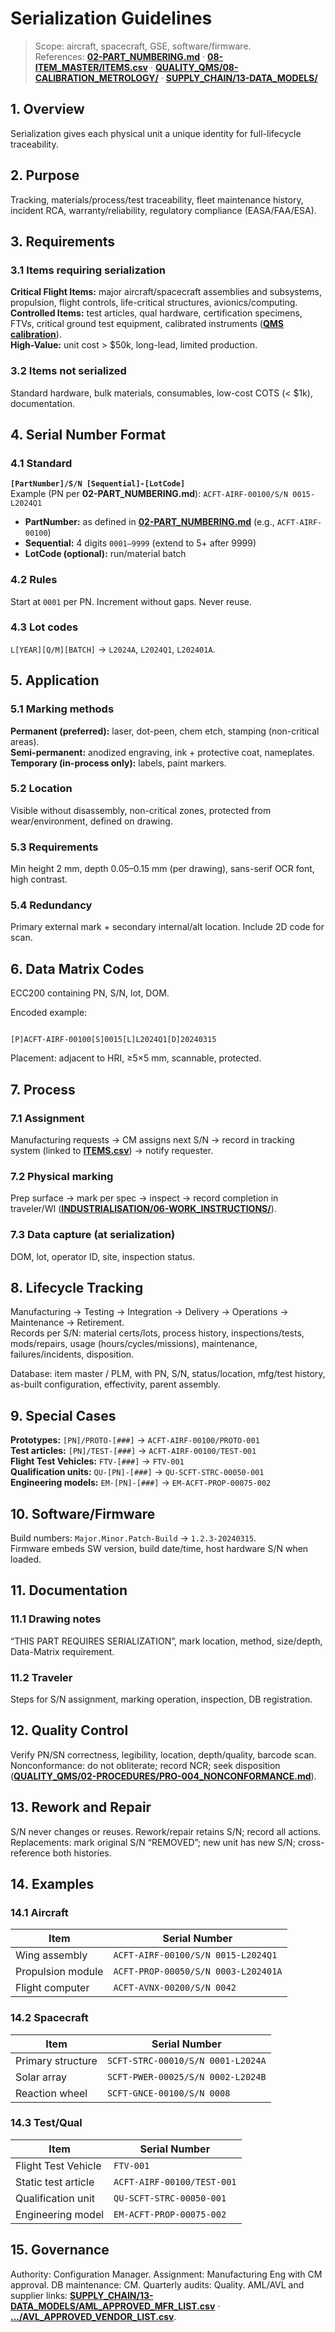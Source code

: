 # Serialization Guidelines

> Scope: aircraft, spacecraft, GSE, software/firmware.  
> References: **[02-PART_NUMBERING.md](./02-PART_NUMBERING.md)** · **[08-ITEM_MASTER/ITEMS.csv](./08-ITEM_MASTER/ITEMS.csv)** · **[QUALITY_QMS/08-CALIBRATION_METROLOGY/](../QUALITY_QMS/08-CALIBRATION_METROLOGY/)** · **[SUPPLY_CHAIN/13-DATA_MODELS/](../SUPPLY_CHAIN/13-DATA_MODELS/)**

## 1. Overview
Serialization gives each physical unit a unique identity for full-lifecycle traceability.

## 2. Purpose
Tracking, materials/process/test traceability, fleet maintenance history, incident RCA, warranty/reliability, regulatory compliance (EASA/FAA/ESA).

## 3. Requirements

### 3.1 Items requiring serialization
**Critical Flight Items:** major aircraft/spacecraft assemblies and subsystems, propulsion, flight controls, life-critical structures, avionics/computing.  
**Controlled Items:** test articles, qual hardware, certification specimens, FTVs, critical ground test equipment, calibrated instruments (**[QMS calibration](../QUALITY_QMS/08-CALIBRATION_METROLOGY/)**).  
**High-Value:** unit cost > \$50k, long-lead, limited production.

### 3.2 Items not serialized
Standard hardware, bulk materials, consumables, low-cost COTS (< \$1k), documentation.

## 4. Serial Number Format

### 4.1 Standard
**`[PartNumber]/S/N [Sequential]-[LotCode]`**  
Example (PN per **02-PART_NUMBERING.md**): `ACFT-AIRF-00100/S/N 0015-L2024Q1`

- **PartNumber:** as defined in **[02-PART_NUMBERING.md](./02-PART_NUMBERING.md)** (e.g., `ACFT-AIRF-00100`)  
- **Sequential:** 4 digits `0001–9999` (extend to 5+ after 9999)  
- **LotCode (optional):** run/material batch

### 4.2 Rules
Start at `0001` per PN. Increment without gaps. Never reuse.

### 4.3 Lot codes
`L[YEAR][Q/M][BATCH]` → `L2024A`, `L2024Q1`, `L202401A`.

## 5. Application

### 5.1 Marking methods
**Permanent (preferred):** laser, dot-peen, chem etch, stamping (non-critical areas).  
**Semi-permanent:** anodized engraving, ink + protective coat, nameplates.  
**Temporary (in-process only):** labels, paint markers.

### 5.2 Location
Visible without disassembly, non-critical zones, protected from wear/environment, defined on drawing.

### 5.3 Requirements
Min height 2 mm, depth 0.05–0.15 mm (per drawing), sans-serif OCR font, high contrast.

### 5.4 Redundancy
Primary external mark + secondary internal/alt location. Include 2D code for scan.

## 6. Data Matrix Codes
ECC200 containing PN, S/N, lot, DOM.

Encoded example:
```

[P]ACFT-AIRF-00100[S]0015[L]L2024Q1[D]20240315

```
Placement: adjacent to HRI, ≥5×5 mm, scannable, protected.

## 7. Process

### 7.1 Assignment
Manufacturing requests → CM assigns next S/N → record in tracking system (linked to **[ITEMS.csv](./08-ITEM_MASTER/ITEMS.csv)**) → notify requester.

### 7.2 Physical marking
Prep surface → mark per spec → inspect → record completion in traveler/WI (**[INDUSTRIALISATION/06-WORK_INSTRUCTIONS/](../INDUSTRIALISATION/06-WORK_INSTRUCTIONS/)**).

### 7.3 Data capture (at serialization)
DOM, lot, operator ID, site, inspection status.

## 8. Lifecycle Tracking
Manufacturing → Testing → Integration → Delivery → Operations → Maintenance → Retirement.  
Records per S/N: material certs/lots, process history, inspections/tests, mods/repairs, usage (hours/cycles/missions), maintenance, failures/incidents, disposition.

Database: item master / PLM, with PN, S/N, status/location, mfg/test history, as-built configuration, effectivity, parent assembly.

## 9. Special Cases
**Prototypes:** `[PN]/PROTO-[###]` → `ACFT-AIRF-00100/PROTO-001`  
**Test articles:** `[PN]/TEST-[###]` → `ACFT-AIRF-00100/TEST-001`  
**Flight Test Vehicles:** `FTV-[###]` → `FTV-001`  
**Qualification units:** `QU-[PN]-[###]` → `QU-SCFT-STRC-00050-001`  
**Engineering models:** `EM-[PN]-[###]` → `EM-ACFT-PROP-00075-002`

## 10. Software/Firmware
Build numbers: `Major.Minor.Patch-Build` → `1.2.3-20240315`.  
Firmware embeds SW version, build date/time, host hardware S/N when loaded.

## 11. Documentation

### 11.1 Drawing notes
“THIS PART REQUIRES SERIALIZATION”, mark location, method, size/depth, Data-Matrix requirement.

### 11.2 Traveler
Steps for S/N assignment, marking operation, inspection, DB registration.

## 12. Quality Control
Verify PN/SN correctness, legibility, location, depth/quality, barcode scan.  
Nonconformance: do not obliterate; record NCR; seek disposition (**[QUALITY_QMS/02-PROCEDURES/PRO-004_NONCONFORMANCE.md](../QUALITY_QMS/02-PROCEDURES/PRO-004_NONCONFORMANCE.md)**).

## 13. Rework and Repair
S/N never changes or reuses. Rework/repair retains S/N; record all actions.  
Replacements: mark original S/N “REMOVED”; new unit has new S/N; cross-reference both histories.

## 14. Examples

### 14.1 Aircraft
| Item | Serial Number |
|---|---|
| Wing assembly | `ACFT-AIRF-00100/S/N 0015-L2024Q1` |
| Propulsion module | `ACFT-PROP-00050/S/N 0003-L202401A` |
| Flight computer | `ACFT-AVNX-00200/S/N 0042` |

### 14.2 Spacecraft
| Item | Serial Number |
|---|---|
| Primary structure | `SCFT-STRC-00010/S/N 0001-L2024A` |
| Solar array | `SCFT-PWER-00025/S/N 0002-L2024B` |
| Reaction wheel | `SCFT-GNCE-00100/S/N 0008` |

### 14.3 Test/Qual
| Item | Serial Number |
|---|---|
| Flight Test Vehicle | `FTV-001` |
| Static test article | `ACFT-AIRF-00100/TEST-001` |
| Qualification unit | `QU-SCFT-STRC-00050-001` |
| Engineering model | `EM-ACFT-PROP-00075-002` |

## 15. Governance
Authority: Configuration Manager. Assignment: Manufacturing Eng with CM approval. DB maintenance: CM. Quarterly audits: Quality. AML/AVL and supplier links: **[SUPPLY_CHAIN/13-DATA_MODELS/AML_APPROVED_MFR_LIST.csv](../SUPPLY_CHAIN/13-DATA_MODELS/AML_APPROVED_MFR_LIST.csv)** · **[.../AVL_APPROVED_VENDOR_LIST.csv](../SUPPLY_CHAIN/13-DATA_MODELS/AVL_APPROVED_VENDOR_LIST.csv)**.
```
